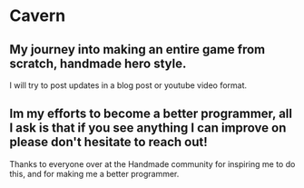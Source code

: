 # Cavern

## My journey into making an entire game from scratch, handmade hero style.
I will try to post updates in a blog post or youtube video format.

## Im my efforts to become a better programmer, all I ask is that if you see anything I can improve on please don't hesitate to reach out!

Thanks to everyone over at the Handmade community for inspiring me to do this, and for making me a better programmer.